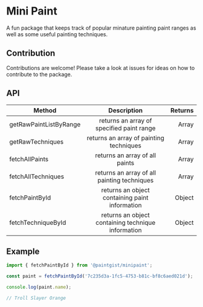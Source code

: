 # Mini Paint
A fun package that keeps track of popular minature painting paint ranges as well as some useful painting techniques.

## Contribution
Contributions are welcome!  Please take a look at issues for ideas on how to contribute to the package.

## API
| Method   | Description   |  Returns |
|----------|:-------------:|------:|
| getRawPaintListByRange |  returns an array of specified paint range | Array |
| getRawTechniques |  returns an array of painting techniques | Array |
| fetchAllPaints |  returns an array of all paints | Array |
| fetchAllTechniques |  returns an array of all painting techniques | Array |
| fetchPaintById |  returns an object containing paint information | Object |
| fetchTechniqueById |  returns an object containing technique information | Object |

## Example

```javascript
import { fetchPaintById } from '@paintgist/minipaint';

const paint = fetchPaintById('7c235d3a-1fc5-4753-b81c-bf8c6aed021d');

console.log(paint.name);

// Troll Slayer Orange
```